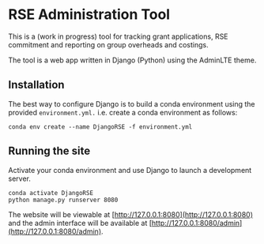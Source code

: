 # RSE Administration Tool

This is a (work in progress) tool for tracking grant applications, RSE commitment and reporting on group overheads and costings.

The tool is a web app written in Django (Python) using the AdminLTE theme.

## Installation

The best way to configure Django is to build a conda environment using the provided `environment.yml.` 
i.e. create a conda environment as follows:

    conda env create --name DjangoRSE -f environment.yml
    
## Running the site

Activate your conda environment and use Django to launch a development server.

    conda activate DjangoRSE
    python manage.py runserver 8080
    
The website will be viewable at [http://127.0.0.1:8080](http://127.0.0.1:8080) and 
the admin interface will be available at [http://127.0.0.1:8080/admin](http://127.0.0.1:8080/admin).
